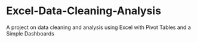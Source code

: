 # Excel-Data-Cleaning-Analysis
A project on data cleaning and analysis using Excel with Pivot Tables and a Simple Dashboards
